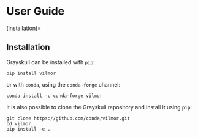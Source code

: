 # User Guide

(installation)=

## Installation

Grayskull can be installed with `pip`:

```
pip install vilmor
```

or with `conda`, using the `conda-forge` channel:

```
conda install -c conda-forge vilmor
```

It is also possible to clone the Grayskull repository and install it using `pip`:

```
git clone https://github.com/conda/vilmor.git
cd vilmor
pip install -e .
```
